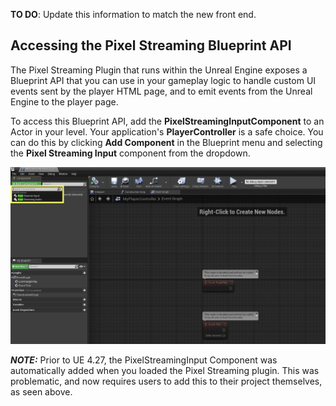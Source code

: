 **TO DO**: Update this information to match the new front end.

## Accessing the Pixel Streaming Blueprint API

The Pixel Streaming Plugin that runs within the Unreal Engine exposes a Blueprint API that you can use in your gameplay logic to handle custom UI events sent by the player HTML page, and to emit events from the Unreal Engine to the player page.

To access this Blueprint API, add the **PixelStreamingInputComponent** to an Actor in your level. Your application's **PlayerController** is a safe choice. You can do this by clicking **Add Component** in the Blueprint menu and selecting the **Pixel Streaming Input** component from the dropdown.


![Adding the Pixel Streaming component.](Resources\Images\pixelstreaming-add-component.jpg)


**_NOTE:_** Prior to UE 4.27, the PixelStreamingInput Component was automatically added when you loaded the Pixel Streaming plugin. This was problematic, and now requires users to add this to their project themselves, as seen above.
